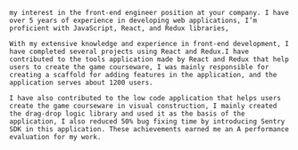     my interest in the front-end engineer position at your company. I have over 5 years of experience in developing web applications, I’m proficient with JavaScript, React, and Redux libraries,

    With my extensive knowledge and experience in front-end development, I have completed several projects using React and Redux.I have contributed to the tools application made by React and Redux that help users to create the game courseware, I was mainly responsible for creating a scaffold for adding features in the application, and the application serves about 1200 users.

    I have also contributed to the low code application that helps users create the game courseware in visual construction, I mainly created the drag-drop logic library and used it as the basis of the application, I also reduced 50% bug fixing time by introducing Sentry SDK in this application. These achievements earned me an A performance evaluation for my work.
